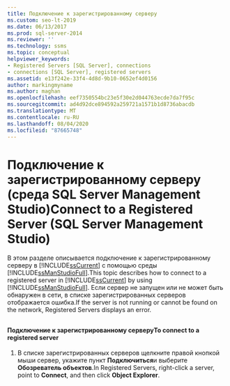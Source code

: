 ```yaml
---
title: Подключение к зарегистрированному серверу
ms.custom: seo-lt-2019
ms.date: 06/13/2017
ms.prod: sql-server-2014
ms.reviewer: ''
ms.technology: ssms
ms.topic: conceptual
helpviewer_keywords:
- Registered Servers [SQL Server], connections
- connections [SQL Server], registered servers
ms.assetid: e13f242e-33f4-4d8d-9b10-0652ef4d0156
author: markingmyname
ms.author: maghan
ms.openlocfilehash: eef7350554bc23e5f30e2d044763ecde7da7f95c
ms.sourcegitcommit: ad4d92dce894592a259721a1571b1d8736abacdb
ms.translationtype: MT
ms.contentlocale: ru-RU
ms.lasthandoff: 08/04/2020
ms.locfileid: "87665748"
---
```

# <a name="connect-to-a-registered-server-sql-server-management-studio"></a><span data-ttu-id="a6434-102">Подключение к зарегистрированному серверу (среда SQL Server Management Studio)</span><span class="sxs-lookup"><span data-stu-id="a6434-102">Connect to a Registered Server (SQL Server Management Studio)</span></span>
  <span data-ttu-id="a6434-103">В этом разделе описывается подключение к зарегистрированному серверу в [!INCLUDE[ssCurrent](../../includes/sscurrent-md.md)] с помощью среды [!INCLUDE[ssManStudioFull](../../includes/ssmanstudiofull-md.md)].</span><span class="sxs-lookup"><span data-stu-id="a6434-103">This topic describes how to connect to a registered server in [!INCLUDE[ssCurrent](../../includes/sscurrent-md.md)] by using [!INCLUDE[ssManStudioFull](../../includes/ssmanstudiofull-md.md)].</span></span> <span data-ttu-id="a6434-104">Если сервер не запущен или не может быть обнаружен в сети, в списке зарегистрированных серверов отображается ошибка.</span><span class="sxs-lookup"><span data-stu-id="a6434-104">If the server is not running or cannot be found on the network, Registered Servers displays an error.</span></span>  
  
##  <a name="SSMSProcedure"></a>  
  
#### <a name="to-connect-to-a-registered-server"></a><span data-ttu-id="a6434-105">Подключение к зарегистрированному серверу</span><span class="sxs-lookup"><span data-stu-id="a6434-105">To connect to a registered server</span></span>  
  
1.  <span data-ttu-id="a6434-106">В списке зарегистрированных серверов щелкните правой кнопкой мыши сервер, укажите пункт **Подключиться**и выберите **Обозреватель объектов**.</span><span class="sxs-lookup"><span data-stu-id="a6434-106">In Registered Servers, right-click a server, point to **Connect**, and then click **Object Explorer**.</span></span>  
  
  
